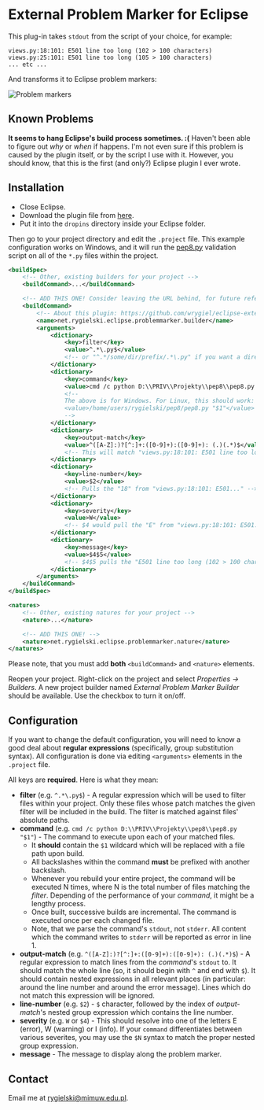 External Problem Marker for Eclipse
===================================

This plug-in takes `stdout` from the script of your choice, for example:

	views.py:18:101: E501 line too long (102 > 100 characters)
	views.py:25:101: E501 line too long (105 > 100 characters)
	... etc ...

And transforms it to Eclipse problem markers:

![Problem markers](http://i.imgur.com/lJqAr.png)


Known Problems
--------------

**It seems to hang Eclipse's build process sometimes. :(** Haven't been able to figure out
*why* or *when* if happens. I'm not even sure if this problem is caused by the
plugin itself, or by the script I use with it. However, you should know, that this is
the first (and only?) Eclipse plugin I ever wrote.


Installation
------------

* Close Eclipse.
* Download the plugin file from
  [here](https://sourceforge.net/projects/eclipse-epm/files/).
* Put it into the `dropins` directory inside your Eclipse folder.

Then go to your project directory and edit the `.project` file.
This example configuration works on Windows, and it will run the
[pep8.py](https://pypi.python.org/pypi/pep8) validation script on all of the
`*.py` files within the project.

```xml
<buildSpec>
	<!-- Other, existing builders for your project -->
	<buildCommand>...</buildCommand>

	<!-- ADD THIS ONE! Consider leaving the URL behind, for future reference. -->
	<buildCommand>
		<!-- About this plugin: https://github.com/wrygiel/eclipse-external-problem-marker -->
		<name>net.rygielski.eclipse.problemmarker.builder</name>
		<arguments>
			<dictionary>
				<key>filter</key>
				<value>^.*\.py$</value>
				<!-- or "^.*/some/dir/prefix/.*\.py" if you want a directory filter -->
			</dictionary>
			<dictionary>
				<key>command</key>
				<value>cmd /c python D:\\PRIV\\Projekty\\pep8\\pep8.py "$1"</value>
				<!--
				The above is for Windows. For Linux, this should work:
				<value>/home/users/rygielski/pep8/pep8.py "$1"</value>
				-->
			</dictionary>
			<dictionary>
				<key>output-match</key>
				<value>^([A-Z]:)?[^:]+:([0-9]+):([0-9]+): (.)(.*)$</value>
				<!-- This will match "views.py:18:101: E501 line too long (102 > 100 characters)" -->
			</dictionary>
			<dictionary>
				<key>line-number</key>
				<value>$2</value>
				<!-- Pulls the "18" from "views.py:18:101: E501..." -->
			</dictionary>
			<dictionary>
				<key>severity</key>
				<value>W</value>
				<!-- $4 would pull the "E" from "views.py:18:101: E501..." -->
			</dictionary>
			<dictionary>
				<key>message</key>
				<value>$4$5</value>
				<!-- $4$5 pulls the "E501 line too long (102 > 100 characters)" -->
			</dictionary>
		</arguments>
	</buildCommand>
</buildSpec>

<natures>
	<!-- Other, existing natures for your project -->
	<nature>...</nature>

	<!-- ADD THIS ONE! -->
	<nature>net.rygielski.eclipse.problemmarker.nature</nature>
</natures>
```

Please note, that you must add **both** `<buildCommand>` and `<nature>` elements.

Reopen your project. Right-click on the project and select *Properties -> Builders*.
A new project builder named *External Problem Marker Builder* should be available.
Use the checkbox to turn it on/off.


Configuration
-------------

If you want to change the default configuration, you will need to know a good deal
about **regular expressions** (specifically, group substitution syntax).
All configuration is done via editing `<arguments>` elements in the `.project` file.

All keys are **required**. Here is what they mean:

  * **filter** (e.g. `^.*\.py$`) - A regular expression which will be used to filter
    files within your project. Only these files whose patch matches the given filter
    will be included in the build. The filter is matched against files' absolute
    paths.
  * **command** (e.g. `cmd /c python D:\\PRIV\\Projekty\\pep8\\pep8.py "$1"`) -
    The command to execute upon each of your matched files.
    * It **should** contain the `$1` wildcard which will be replaced with a
      file path upon build.
    * All backslashes within the command **must** be prefixed with another backslash.
    * Whenever you rebuild your entire project, the command will be executed N times,
      where N is the total number of files matching the *filter*. Depending of the
      performance of your *command*, it might be a lengthy process.
    * Once built, successive builds are incremental. The command is executed once
      per each changed file.
    * Note, that we parse the command's `stdout`, not `stderr`. All content which the
      command writes to `stderr` will be reported as error in line 1.
  * **output-match** (e.g. `^([A-Z]:)?[^:]+:([0-9]+):([0-9]+): (.)(.*)$`) -
    A regular expression to match lines from the *command*'s `stdout` to. It should
    match the whole line (so, it should begin with `^` and end with `$`). It should
    contain nested expressions in all relevant places (in particular: around the
    line number and around the error message). Lines which do not match this
    expression will be ignored.
  * **line-number** (e.g. `$2`) - `$` character, followed by the index of *output-match*'s
  nested group expression which contains the line number.
  * **severity** (e.g. `W` or `$4`) - This should resolve into one of the letters
    E (error), W (warning) or I (info). If your `command` differentiates between
    various severites, you may use the `$N` syntax to match the proper nested group
    expression.
  * **message** - The message to display along the problem marker.


Contact
-------

Email me at rygielski@mimuw.edu.pl.
